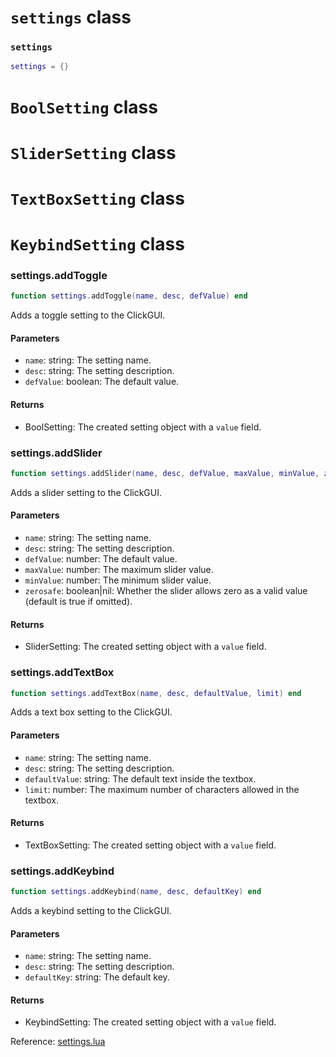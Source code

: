 # `settings` class

### `settings`
```lua
settings = {}
```

# `BoolSetting` class

# `SliderSetting` class

# `TextBoxSetting` class

# `KeybindSetting` class

### settings.addToggle
```lua
function settings.addToggle(name, desc, defValue) end
```
Adds a toggle setting to the ClickGUI.

#### Parameters
- `name`: string: The setting name.
- `desc`: string: The setting description.
- `defValue`: boolean: The default value.
#### Returns
- BoolSetting: The created setting object with a `value` field.

### settings.addSlider
```lua
function settings.addSlider(name, desc, defValue, maxValue, minValue, zerosafe) end
```
Adds a slider setting to the ClickGUI.

#### Parameters
- `name`: string: The setting name.
- `desc`: string: The setting description.
- `defValue`: number: The default value.
- `maxValue`: number: The maximum slider value.
- `minValue`: number: The minimum slider value.
- `zerosafe`: boolean|nil: Whether the slider allows zero as a valid value (default is true if omitted).
#### Returns
- SliderSetting: The created setting object with a `value` field.

### settings.addTextBox
```lua
function settings.addTextBox(name, desc, defaultValue, limit) end
```
Adds a text box setting to the ClickGUI.

#### Parameters
- `name`: string: The setting name.
- `desc`: string: The setting description.
- `defaultValue`: string: The default text inside the textbox.
- `limit`: number: The maximum number of characters allowed in the textbox.
#### Returns
- TextBoxSetting: The created setting object with a `value` field.

### settings.addKeybind
```lua
function settings.addKeybind(name, desc, defaultKey) end
```
Adds a keybind setting to the ClickGUI.

#### Parameters
- `name`: string: The setting name.
- `desc`: string: The setting description.
- `defaultKey`: string: The default key.
#### Returns
- KeybindSetting: The created setting object with a `value` field.

Reference: [settings.lua](https://github.com/flarialmc/scripting-wiki/tree/main/autocomplete/gui/settings.lua)